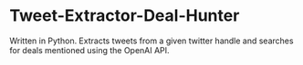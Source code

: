 # Tweet-Extractor-Deal-Hunter
Written in Python. Extracts tweets from a given twitter handle and searches for deals mentioned using the OpenAI API.
